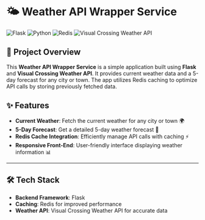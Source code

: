 # 🌤️ Weather API Wrapper Service

![Flask](https://img.shields.io/badge/Flask-2.3.2-blue)
![Python](https://img.shields.io/badge/Python-3.10-yellow)
![Redis](https://img.shields.io/badge/Redis-5.0.3-red)
![Visual Crossing Weather API](https://img.shields.io/badge/Visual_Crossing_API-Active-green)

## 🎯 Project Overview

This **Weather API Wrapper Service** is a simple application built using **Flask** and **Visual Crossing Weather API**. It provides current weather data and a 5-day forecast for any city or town. The app utilizes Redis caching to optimize API calls by storing previously fetched data.

## ✨ Features

- **Current Weather**: Fetch the current weather for any city or town 🌍
- **5-Day Forecast**: Get a detailed 5-day weather forecast 📅
- **Redis Cache Integration**: Efficiently manage API calls with caching ⚡
- **Responsive Front-End**: User-friendly interface displaying weather information 📊

---

## 🛠️ Tech Stack

- **Backend Framework**: Flask
- **Caching**: Redis for improved performance
- **Weather API**: Visual Crossing Weather API for accurate data
